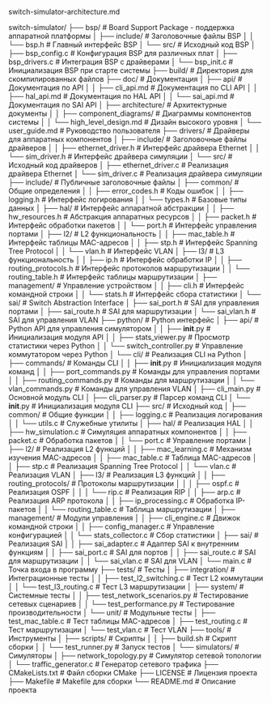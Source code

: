 switch-simulator-architecture.md

switch-simulator/
├── bsp/                              # Board Support Package - поддержка аппаратной платформы
│   ├── include/                      # Заголовочные файлы BSP
│   │   └── bsp.h                     # Главный интерфейс BSP
│   └── src/                          # Исходный код BSP
│       ├── bsp_config.c              # Конфигурация BSP для различных плат
│       ├── bsp_drivers.c             # Интеграция BSP с драйверами
│       └── bsp_init.c                # Инициализация BSP при старте системы
├── build/                            # Директория для скомпилированных файлов
├── doc/                              # Документация
│   ├── api/                          # Документация по API
│   │   ├── cli_api.md                # Документация по CLI API
│   │   ├── hal_api.md                # Документация по HAL API
│   │   └── sai_api.md                # Документация по SAI API
│   ├── architecture/                 # Архитектурные документы
│   │   ├── component_diagrams/       # Диаграммы компонентов системы
│   │   └── high_level_design.md      # Дизайн высокого уровня
│   └── user_guide.md                 # Руководство пользователя
├── drivers/                          # Драйверы для аппаратных компонентов
│   ├── include/                      # Заголовочные файлы драйверов
│   │   ├── ethernet_driver.h         # Интерфейс драйвера Ethernet
│   │   └── sim_driver.h              # Интерфейс драйвера симуляции
│   └── src/                          # Исходный код драйверов
│       ├── ethernet_driver.c         # Реализация драйвера Ethernet
│       └── sim_driver.c              # Реализация драйвера симуляции
├── include/                          # Публичные заголовочные файлы
│   ├── common/                       # Общие определения
│   │   ├── error_codes.h             # Коды ошибок
│   │   ├── logging.h                 # Интерфейс логирования
│   │   └── types.h                   # Базовые типы данных
│   ├── hal/                          # Интерфейс аппаратной абстракции
│   │   ├── hw_resources.h            # Абстракция аппаратных ресурсов
│   │   ├── packet.h                  # Интерфейс обработки пакетов
│   │   └── port.h                    # Интерфейс управления портами
│   ├── l2/                           # L2 функциональность
│   │   ├── mac_table.h               # Интерфейс таблицы MAC-адресов
│   │   ├── stp.h                     # Интерфейс Spanning Tree Protocol
│   │   └── vlan.h                    # Интерфейс VLAN 
│   ├── l3/                           # L3 функциональность
│   │   ├── ip.h                      # Интерфейс обработки IP
│   │   ├── routing_protocols.h       # Интерфейс протоколов маршрутизации
│   │   └── routing_table.h           # Интерфейс таблицы маршрутизации
│   ├── management/                   # Управление устройством
│   │   ├── cli.h                     # Интерфейс командной строки
│   │   └── stats.h                   # Интерфейс сбора статистики
│   └── sai/                          # Switch Abstraction Interface
│       ├── sai_port.h                # SAI для управления портами
│       ├── sai_route.h               # SAI для маршрутизации
│       └── sai_vlan.h                # SAI для управления VLAN
├── python/                           # Python интерфейс
│   ├── api/                          # Python API для управления симулятором
│   │   ├── __init__.py               # Инициализация модуля API
│   │   ├── stats_viewer.py           # Просмотр статистики через Python
│   │   └── switch_controller.py      # Управление коммутатором через Python
│   └── cli/                          # Реализация CLI на Python
│       ├── commands/                 # Команды CLI
│       │   ├── __init__.py           # Инициализация модуля команд
│       │   ├── port_commands.py      # Команды для управления портами
│       │   ├── routing_commands.py   # Команды для маршрутизации
│       │   └── vlan_commands.py      # Команды для управления VLAN
│       ├── cli_main.py               # Основной модуль CLI
│       ├── cli_parser.py             # Парсер команд CLI
│       └── __init__.py               # Инициализация модуля CLI
├── src/                              # Исходный код
│   ├── common/                       # Общие функции
│   │   ├── logging.c                 # Реализация логирования
│   │   └── utils.c                   # Служебные утилиты
│   ├── hal/                          # Реализация HAL
│   │   ├── hw_simulation.c           # Симуляция аппаратных компонентов
│   │   ├── packet.c                  # Обработка пакетов
│   │   └── port.c                    # Управление портами
│   ├── l2/                           # Реализация L2 функций
│   │   ├── mac_learning.c            # Механизм изучения MAC-адресов
│   │   ├── mac_table.c               # Таблица MAC-адресов
│   │   ├── stp.c                     # Реализация Spanning Tree Protocol
│   │   └── vlan.c                    # Реализация VLAN
│   ├── l3/                           # Реализация L3 функций
│   │   ├── routing_protocols/        # Протоколы маршрутизации
│   │   │   ├── ospf.c                # Реализация OSPF
│   │   │   └── rip.c                 # Реализация RIP
│   │   ├── arp.c                     # Реализация ARP протокола
│   │   ├── ip_processing.c           # Обработка IP-пакетов
│   │   └── routing_table.c           # Таблица маршрутизации
│   ├── management/                   # Модули управления
│   │   ├── cli_engine.c              # Движок командной строки
│   │   ├── config_manager.c          # Управление конфигурацией
│   │   └── stats_collector.c         # Сбор статистики
│   ├── sai/                          # Реализация SAI
│   │   ├── sai_adapter.c             # Адаптер SAI к внутренним функциям
│   │   ├── sai_port.c                # SAI для портов
│   │   ├── sai_route.c               # SAI для маршрутизации
│   │   └── sai_vlan.c                # SAI для VLAN
│   └── main.c                        # Точка входа в программу
├── tests/                            # Тесты
│   ├── integration/                  # Интеграционные тесты
│   │   ├── test_l2_switching.c       # Тест L2 коммутации
│   │   └── test_l3_routing.c         # Тест L3 маршрутизации
│   ├── system/                       # Системные тесты
│   │   ├── test_network_scenarios.py # Тестирование сетевых сценариев
│   │   └── test_performance.py       # Тестирование производительности
│   └── unit/                         # Модульные тесты
│       ├── test_mac_table.c          # Тест таблицы MAC-адресов
│       ├── test_routing.c            # Тест маршрутизации
│       └── test_vlan.c               # Тест VLAN
├── tools/                            # Инструменты
│   ├── scripts/                      # Скрипты
│   │   ├── build.sh                  # Скрипт сборки
│   │   └── test_runner.py            # Запуск тестов
│   └── simulators/                   # Симуляторы
│       ├── network_topology.py       # Симулятор сетевой топологии
│       └── traffic_generator.c       # Генератор сетевого трафика
├── CMakeLists.txt                    # Файл сборки CMake
├── LICENSE                           # Лицензия проекта
├── Makefile                          # Makefile для сборки
└── README.md                         # Описание проекта
